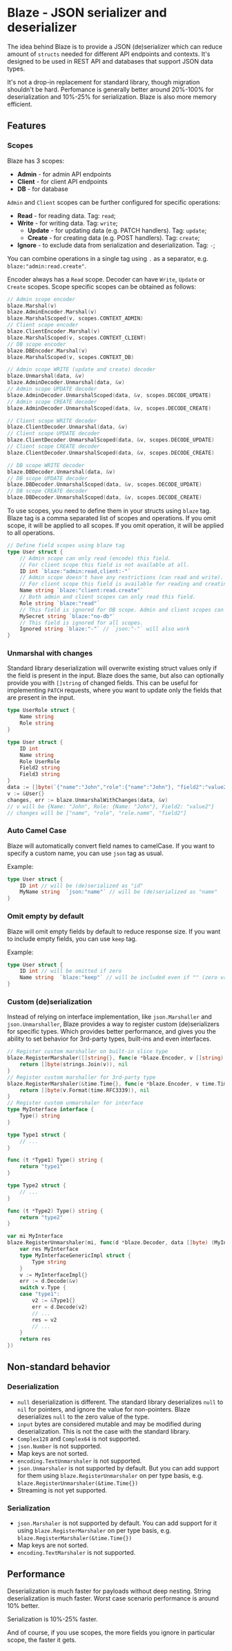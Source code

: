 # Blaze - JSON serializer and deserializer

The idea behind Blaze is to provide a JSON (de)serializer which can reduce amount of `structs` needed for different API endpoints and contexts. It's designed to be used in REST API and databases that support JSON data types.

It's not a drop-in replacement for standard library, though migration shouldn't be hard. Perfomance is generally better around 20%-100% for deserialization and 10%-25% for serialization. Blaze is also more memory efficient.

## Features

### Scopes

Blaze has 3 scopes:

- **Admin** - for admin API endpoints
- **Client** - for client API endpoints
- **DB** - for database

`Admin` and `Client` scopes can be further configured for specific operations:

- **Read** - for reading data. Tag: `read`;
- **Write** - for writing data. Tag: `write`;
  - **Update** - for updating data (e.g. PATCH handlers). Tag: `update`;
  - **Create** - for creating data (e.g. POST handlers). Tag: `create`;
- **Ignore** - to exclude data from serialization and deserialization. Tag: `-`;

You can combine operations in a single tag using `.` as a separator, e.g. `blaze:"admin:read.create"`.

Encoder always has a `Read` scope. Decoder can have `Write`, `Update` or `Create` scopes. Scope specific scopes can be obtained as follows:

```go
// Admin scope encoder
blaze.Marshal(v)
blaze.AdminEncoder.Marshal(v)
blaze.MarshalScoped(v, scopes.CONTEXT_ADMIN)
// Client scope encoder
blaze.ClientEncoder.Marshal(v)
blaze.MarshalScoped(v, scopes.CONTEXT_CLIENT)
// DB scope encoder
blaze.DBEncoder.Marshal(v)
blaze.MarshalScoped(v, scopes.CONTEXT_DB)

// Admin scope WRITE (update and create) decoder
blaze.Unmarshal(data, &v)
blaze.AdminDecoder.Unmarshal(data, &v)
// Admin scope UPDATE decoder
blaze.AdminDecoder.UnmarshalScoped(data, &v, scopes.DECODE_UPDATE)
// Admin scope CREATE decoder
blaze.AdminDecoder.UnmarshalScoped(data, &v, scopes.DECODE_CREATE)

// Client scope WRITE decoder
blaze.ClientDecoder.Unmarshal(data, &v)
// Client scope UPDATE decoder
blaze.ClientDecoder.UnmarshalScoped(data, &v, scopes.DECODE_UPDATE)
// Client scope CREATE decoder
blaze.ClientDecoder.UnmarshalScoped(data, &v, scopes.DECODE_CREATE)

// DB scope WRITE decoder
blaze.DBDecoder.Unmarshal(data, &v)
// DB scope UPDATE decoder
blaze.DBDecoder.UnmarshalScoped(data, &v, scopes.DECODE_UPDATE)
// DB scope CREATE decoder
blaze.DBDecoder.UnmarshalScoped(data, &v, scopes.DECODE_CREATE)
```

To use scopes, you need to define them in your structs using `blaze` tag. Blaze tag is a comma separated list of scopes and operations. If you omit scope, it will be applied to all scopes. If you omit operation, it will be applied to all operations.

```go
// Define field scopes using blaze tag
type User struct {
    // Admin scope can only read (encode) this field.
    // For client scope this field is not available at all.
    ID int `blaze:"admin:read,client:-"`
    // Admin scope doesn't have any restrictions (can read and write).
    // For client scope this field is available for reading and creating.
    Name string `blaze:"client:read.create"`
    // Both admin and client scopes can only read this field.
    Role string `blaze:"read"`
    // This field is ignored for DB scope. Admin and client scopes can read and write.
    MySecret string `blaze:"no-db"`
    // This field is ignored for all scopes.
    Ignored string `blaze:"-"` // `json:"-"` will also work
}
```

### Unmarshal with changes

Standard library deserialization will overwrite existing struct values only if the field is present in the input. Blaze does the same, but also can optionally provide you with `[]string` of changed fields. This can be useful for implementing `PATCH` requests, where you want to update only the fields that are present in the input.

```go
type UserRole struct {
    Name string
    Role string
}

type User struct {
    ID int
    Name string
    Role UserRole
    Field2 string
    Field3 string
}
data := []byte(`{"name":"John","role":{"name":"John"}, "field2":"value2"}`)
v := &User{}
changes, err := blaze.UnmarshalWithChanges(data, &v)
// v will be {Name: "John", Role: {Name: "John"}, Field2: "value2"}
// changes will be ["name", "role", "role.name", "field2"]
```

### Auto Camel Case

Blaze will automatically convert field names to camelCase. If you want to specify a custom name, you can use `json` tag as usual.

Example:

```go
type User struct {
    ID int // will be (de)serialized as "id"
    MyName string  `json:"name"` // will be (de)serialized as "name"
}
```

### Omit empty by default

Blaze will omit empty fields by default to reduce response size. If you want to include empty fields, you can use `keep` tag.

Example:

```go
type User struct {
    ID int // will be omitted if zero
    Name string  `blaze:"keep"` // will be included even if "" (zero value)
}

```

### Custom (de)serialization

Instead of relying on interface implementation, like `json.Marshaller` and `json.Unmarshaller`, Blaze provides a way to register custom (de)serializers for specific types. Which provides better performance, and gives you the ability to set behavior for 3rd-party types, built-ins and even interfaces.

```go
// Register custom marshaller on built-in slice type
blaze.RegisterMarshaler([]string{}, func(e *blaze.Encoder, v []string) ([]byte, error) {
    return []byte(strings.Join(v)), nil
}
// Register custom marshaller for 3rd-party type
blaze.RegisterMarshaler(&time.Time{}, func(e *blaze.Encoder, v time.Time) ([]byte, error) {
    return []byte(v.Format(time.RFC3339)), nil
}
// Register custom unmarshaler for interface
type MyInterface interface {
    Type() string
}

type Type1 struct {
    // ...
}

func (t *Type1) Type() string {
    return "type1"
}

type Type2 struct {
    // ...
}

func (t *Type2) Type() string {
    return "type2"
}

var mi MyInterface
blaze.RegisterUnmarshaler(mi, func(d *blaze.Decoder, data []byte) (MyInterface, error) {
    var res MyInterface
    type MyInterfaceGenericImpl struct {
        Type string
    }
    v := MyInterfaceImpl{}
    err := d.Decode(&v)
    switch v.Type {
    case "type1":
        v2 := &Type1{}
        err = d.Decode(v2)
        // ...
        res = v2
        // ...
    }
    return res
})
```

## Non-standard behavior

### Deserialization

- `null` deserialization is different. The standard library deserializes `null` to `nil` for pointers, and ignore the value for non-pointers. Blaze deserializes `null` to the zero value of the type.
- `input` bytes are considered mutable and may be modified during deserialization. This is not the case with the standard library.
- `Complex128` and `Complex64` is not supported.
- `json.Number` is not supported.
- Map keys are not sorted.
- `encoding.TextUnmarshaler` is not supported.
- `json.Unmarshaler` is not supported by default. But you can add support for them using `blaze.RegisterUnmarshaler` on per type basis, e.g. `blaze.RegisterUnmarshaler(&time.Time{})`
- Streaming is not yet supported.

### Serialization

- `json.Marshaler` is not supported by default. You can add support for it using `blaze.RegisterMarshaler` on per type basis, e.g. `blaze.RegisterMarshaler(&time.Time{})`
- Map keys are not sorted.
- `encoding.TextMarshaler` is not supported.

## Performance

Deserialization is much faster for payloads without deep nesting. String deserialization is much faster. Worst case scenario performance is around 10% better.

Serialization is 10%-25% faster.

And of course, if you use scopes, the more fields you ignore in particular scope, the faster it gets.
